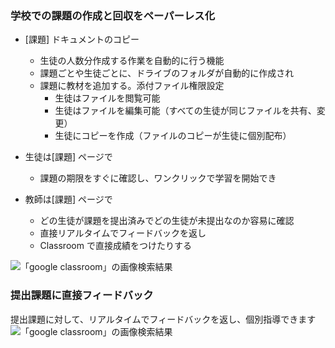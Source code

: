 ### 学校での課題の作成と回収をペーパーレス化

* \[課題\] ドキュメントのコピー
  * 生徒の人数分作成する作業を自動的に行う機能
  * 課題ごとや生徒ごとに、ドライブのフォルダが自動的に作成され
  * 課題に教材を追加する。添付ファイル権限設定
    * 生徒はファイルを閲覧可能
    * 生徒はファイルを編集可能（すべての生徒が同じファイルを共有、変更）
    * 生徒にコピーを作成（ファイルのコピーが生徒に個別配布）

* 生徒は\[課題\] ページで
  * 課題の期限をすぐに確認し、ワンクリックで学習を開始でき

* 教師は\[課題\] ページで
  * どの生徒が課題を提出済みでどの生徒が未提出なのか容易に確認
  * 直接リアルタイムでフィードバックを返し
  * Classroom で直接成績をつけたりする

![](https://lh4.googleusercontent.com/P_XEQhv9-5B2w2s4MySQJ4tv70Mwa7Inxhzv4aDo_Px0g2ZehoxrWKURf4mt1Nnlp_80FSPTFej2sKhzs0LZJUN4SC3GjocfZtXk71cn0-xIM0cyR7mqH2mggyn8St4zpQYOWQVC5kQ "「google classroom」の画像検索結果")

### 提出課題に直接フィードバック

提出課題に対して、リアルタイムでフィードバックを返し、個別指導できます![](https://lh4.googleusercontent.com/Q6r25LAz6NAOKJ7qOLz9UMNoo7HsztwATrxsbWarjfr_VvcTtjtdefAzjZy11UwZQTLsX-q_GVwQhW_JVrEkMUvLefELtOWCtmGfZ97ZD7jeEhcXrkmTIRso8hXs-Oo1jP7E5lU8mcM "「google classroom」の画像検索結果")

